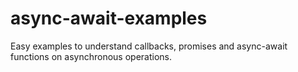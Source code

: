 # async-await-examples
 
Easy examples to understand callbacks, promises and async-await functions on asynchronous operations.
